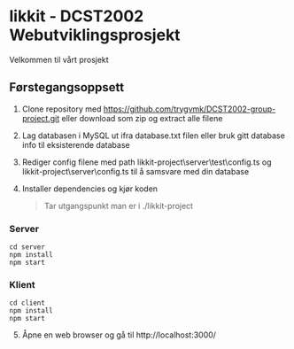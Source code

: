 # likkit - DCST2002 Webutviklingsprosjekt
Velkommen til vårt prosjekt
## Førstegangsoppsett
1. Clone repository med https://github.com/trygvmk/DCST2002-group-project.git 
   eller
   download som zip og extract alle filene
2. Lag databasen i MySQL ut ifra database.txt filen
   eller
   bruk gitt database info til eksisterende database
3. Rediger config filene med path likkit-project\server\test\config.ts og likkit-project\server\config.ts til å samsvare med din database
4. Installer dependencies og kjør koden<br>

   > Tar utgangspunkt man er i ./likkit-project
### Server
```
cd server
npm install
npm start
```
### Klient
```
cd client
npm install
npm start
```

5. Åpne en web browser og gå til http://localhost:3000/
